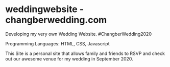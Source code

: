 # weddingwebsite - changberwedding.com
Developing my very own Wedding Website. #ChangberWedding2020

Programming Languages: HTML, CSS, Javascript

This Site is a personal site that allows family and friends to RSVP and check out our awesome venue for my wedding in September 2020.
